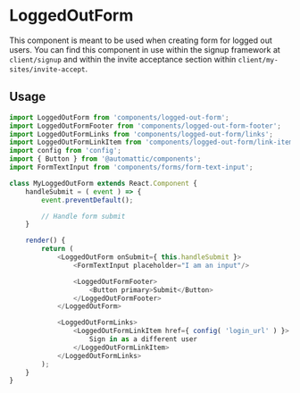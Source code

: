 LoggedOutForm
=============
This component is meant to be used when creating form for logged out users. You can find this component in use within the signup framework at `client/signup` and within the invite acceptance section within `client/my-sites/invite-accept`.

## Usage

```js
import LoggedOutForm from 'components/logged-out-form';
import LoggedOutFormFooter from 'components/logged-out-form-footer';
import LoggedOutFormLinks from 'components/logged-out-form/links';
import LoggedOutFormLinkItem from 'components/logged-out-form/link-item';
import config from 'config';
import { Button } from '@automattic/components';
import FormTextInput from 'components/forms/form-text-input';

class MyLoggedOutForm extends React.Component {
	handleSubmit = ( event ) => {
		event.preventDefault();

		// Handle form submit
	}

	render() {
		return (
			<LoggedOutForm onSubmit={ this.handleSubmit }>
				<FormTextInput placeholder="I am an input"/>

				<LoggedOutFormFooter>
					<Button primary>Submit</Button>
				</LoggedOutFormFooter>
			</LoggedOutForm>

			<LoggedOutFormLinks>
				<LoggedOutFormLinkItem href={ config( 'login_url' ) }>
					Sign in as a different user
				</LoggedOutFormLinkItem>
			</LoggedOutFormLinks>
		);
	}
} 
```
